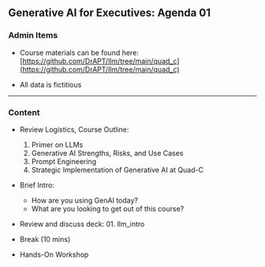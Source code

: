 ## Generative AI for Executives: Agenda 01


### Admin Items

- Course materials can be found here:  
  [https://github.com/DrAPT/llm/tree/main/quad_c](https://github.com/DrAPT/llm/tree/main/quad_c)

- All data is fictitious

---

### Content

- Review Logistics, Course Outline:
  1. Primer on LLMs
  2. Generative AI Strengths, Risks, and Use Cases
  3. Prompt Engineering 
  4. Strategic Implementation of Generative AI at Quad-C

- Brief Intro:
  - How are you using GenAI today?
  - What are you looking to get out of this course?
  
- Review and discuss deck: 01. llm_intro
- Break (10 mins)
- Hands-On Workshop 
